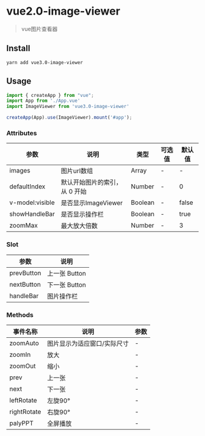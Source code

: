 # vue2.0-image-viewer
> vue图片查看器

## Install
```shell
yarn add vue3.0-image-viewer
```

## Usage
```javascript
import { createApp } from "vue";
import App from './App.vue'
import ImageViewer from 'vue3.0-image-viewer'

createApp(App).use(ImageViewer).mount('#app');
```

### Attributes
 参数 | 说明 | 类型 | 可选值 | 默认值
 -----|-----|-----|-----|-----
 images | 图片url数组 | Array | - | -
 defaultIndex | 默认开始图片的索引，从 0 开始 | Number | - | 0
 v-model:visible | 是否显示ImageViewer | Boolean | - | false
 showHandleBar | 是否显示操作栏 | Boolean | - | true
 zoomMax | 最大放大倍数 | Number | - | 3

### Slot
 参数 | 说明
 -----|-----
 prevButton | 上一张 Button
 nextButton | 下一张 Button
 handleBar | 图片操作栏

### Methods
 事件名称 | 说明 | 参数
 -----|-----|-----
 zoomAuto | 图片显示为适应窗口/实际尺寸 | -
 zoomIn | 放大 | -
 zoomOut | 缩小 | -
 prev | 上一张 | -
 next | 下一张 | -
 leftRotate | 左旋90° | -
 rightRotate | 右旋90° | -
 palyPPT | 全屏播放 | -
